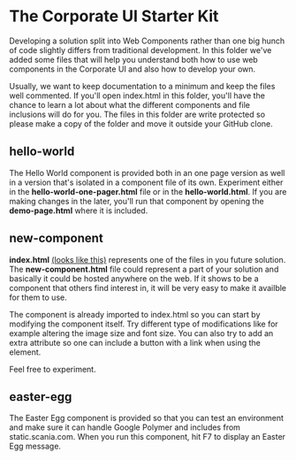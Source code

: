 <h1>The Corporate UI Starter Kit</h1>
<p>Developing a solution split into Web Components rather than one big hunch of code slightly differs from traditional development. In this folder we've added some files that will help you understand both how to use web components in the Corporate UI and also how to develop your own.</p>
<p>Usually, we want to keep documentation to a minimum and keep the files well commented. If you'll open index.html in this folder, you'll have the chance to learn a lot about what the different components and file inclusions will do for you. The files in this folder are write protected so please make a copy of the folder and move it outside your GitHub clone.</p> 
<h2>hello-world</h2>
<p>The Hello World component is provided both in an one page version as well in a version that's isolated in a component file of its own. Experiment either in the <b>hello-world-one-pager.html</b> file or in the <b>hello-world.html</b>. If you are making changes in the later, you'll run that component by opening the <b>demo-page.html</b> where it is included.</p>
<h2>new-component</h2>
<p><b>index.html</b> <a href="https://static.scania.com/ux-library/template/starter-kit/" target="_blank">(looks like this)</a> represents one of the files in you future solution. The <b>new-component.html</b> file could represent a part of your solution and basically it could be hosted anywhere on the web. If it shows to be a component that others find interest in, it will be very easy to make it availble for them to use.</p>
<p>The component is already imported to index.html so you can start by modifying the component itself. Try different type of modifications like for example altering the image size and font size. You can also try to add an extra attribute so one can include a button with a link when using the element.</p>
<p>Feel free to experiment.</p>
<h2>easter-egg</h2>
<p>The Easter Egg component is provided so that you can test an environment and make sure it can handle Google Polymer and includes from static.scania.com. When you run this component, hit F7 to display an Easter Egg message. </p>


